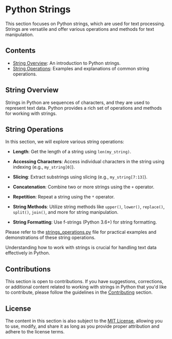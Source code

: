 # Python Strings

This section focuses on Python strings, which are used for text processing. Strings are versatile and offer various operations and methods for text manipulation.

## Contents

- [String Overview](README.md): An introduction to Python strings.
- [String Operations](strings_operations.py): Examples and explanations of common string operations.

## String Overview

Strings in Python are sequences of characters, and they are used to represent text data. Python provides a rich set of operations and methods for working with strings.

## String Operations

In this section, we will explore various string operations:

- **Length**: Get the length of a string using `len(my_string)`.

- **Accessing Characters**: Access individual characters in the string using indexing (e.g., `my_string[0]`).

- **Slicing**: Extract substrings using slicing (e.g., `my_string[7:13]`).

- **Concatenation**: Combine two or more strings using the `+` operator.

- **Repetition**: Repeat a string using the `*` operator.

- **String Methods**: Utilize string methods like `upper()`, `lower()`, `replace()`, `split()`, `join()`, and more for string manipulation.

- **String Formatting**: Use f-strings (Python 3.6+) for string formatting.

Please refer to the [strings_operations.py](strings_operations.py) file for practical examples and demonstrations of these string operations.

Understanding how to work with strings is crucial for handling text data effectively in Python.

## Contributions

This section is open to contributions. If you have suggestions, corrections, or additional content related to working with strings in Python that you'd like to contribute, please follow the guidelines in the [Contributing](../../Contributing.md) section.

## License

The content in this section is also subject to the [MIT License](../../LICENSE), allowing you to use, modify, and share it as long as you provide proper attribution and adhere to the license terms.
